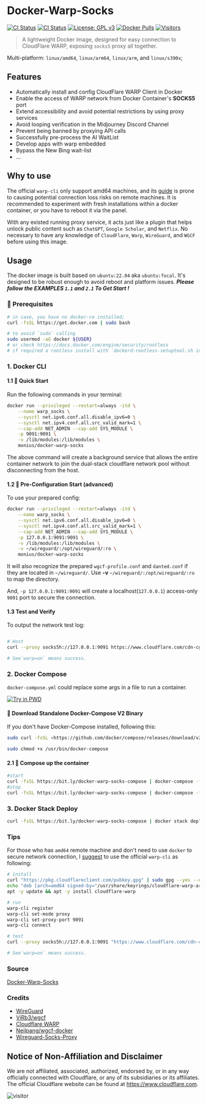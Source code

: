 # Docker-Warp-Socks

[![CI Status](https://github.com/Mon-ius/Docker-Warp-Socks/workflows/build/badge.svg)](https://github.com/Mon-ius/Docker-Warp-Socks/actions?query=workflow:build)
[![CI Status](https://github.com/Mon-ius/Docker-Warp-Socks/workflows/verify/badge.svg)](https://github.com/Mon-ius/Docker-Warp-Socks/actions?query=workflow:verify)
[![License: GPL v3](https://img.shields.io/badge/License-GPLv3-blue.svg)](https://www.gnu.org/licenses/gpl-3.0)
[![Docker Pulls](https://flat.badgen.net/docker/pulls/monius/docker-warp-socks?icon=docker)](https://hub.docker.com/r/monius/docker-warp-socks)
[![Visitors](https://api.visitorbadge.io/api/visitors?path=https://github.com/Mon-ius/Docker-Warp-Socks&label=Visitors%20Totay&labelColor=%23808080&countColor=%23ffa31a&style=flat&labelStyle=upper)](https://visitorbadge.io/status?path=https://github.com/Mon-ius/Docker-Warp-Socks)

> A lightweight Docker image, designed for easy connection to CloudFlare WARP, exposing `socks5` proxy all together.

Multi-platform: `linux/amd64`, `linux/arm64`, `linux/arm`, and `linux/s390x`;

## Features

- Automatically install and config CloudFlare WARP Client in Docker
- Enable the access of WARP network from Docker Container's **SOCKS5** port
- Extend accessibility and avoid potential restrictions by using proxy services
- Avoid looping verification in the Midjourney Discord Channel
- Prevent being banned by proxying API calls
- Successfully pre-process the AI WaitList
- Develop apps with warp embedded
- Bypass the New Bing wait-list
- ...

## Why to use

The official `warp-cli` only support amd64 machines, and its [guide](https://github.com/cloudflare/cloudflare-docs/pull/7644) is prone to causing potential connection loss risks on remote machines. It is recommended to experiment with fresh installations within a docker container, or you have to reboot it via the panel.

With any existed running proxy service, it acts just like a plugin that helps unlock public content such as `ChatGPT`, `Google Scholar`, and `Netflix`. No necessary to have any knowledge of `CloudFlare`, `Warp`, `WireGuard`, and `WGCF` before using this image.

## Usage

The docker image is built based on `ubuntu:22.04` aka `ubuntu:focal`. It's designed to be robust enough to avoid reboot and platform issues. ***Please follow the EXAMPLES `1.1` and `2.1` To Get Start !***

### 💾 Prerequisites

```bash
# in case, you have no docker-ce installed;
curl -fsSL https://get.docker.com | sudo bash

# to avoid `sudo` calling
sudo usermod -aG docker ${USER}
# or check https://docs.docker.com/engine/security/rootless 
# if required a rootless install with `dockerd-rootless-setuptool.sh install`
```

### 1. Docker CLI

#### 1.1 🎉 Quick Start

Run the following commands in your terminal:

```bash
docker run --privileged --restart=always -itd \
    --name warp_socks \
    --sysctl net.ipv6.conf.all.disable_ipv6=0 \
    --sysctl net.ipv4.conf.all.src_valid_mark=1 \
    --cap-add NET_ADMIN --cap-add SYS_MODULE \
    -p 9091:9091 \
    -v /lib/modules:/lib/modules \
    monius/docker-warp-socks
```

The above command will create a background service that allows the entire container network to join the dual-stack cloudflare network pool without disconnecting from the host.

#### 1.2 🔧 Pre-Configuration Start (advanced)

To use your prepared config:

``` bash
docker run --privileged --restart=always -itd \
    --name warp_socks \
    --sysctl net.ipv6.conf.all.disable_ipv6=0 \
    --sysctl net.ipv4.conf.all.src_valid_mark=1 \
    --cap-add NET_ADMIN --cap-add SYS_MODULE \
    -p 127.0.0.1:9091:9091 \
    -v /lib/modules:/lib/modules \
    -v ~/wireguard/:/opt/wireguard/:ro \
    monius/docker-warp-socks
```

It will also recognize the prepared `wgcf-profile.conf` and `danted.conf` if they are located in `~/wireguard/`.
Use **-v** `~/wireguard/:/opt/wireguard/:ro` to map the directory.

And, `-p 127.0.0.1:9091:9091` will create a localhost(`127.0.0.1`) access-only `9091` port to secure the connection.

#### 1.3 Test and Verify

To output the network test log:

``` bash

# Host
curl --proxy socks5h://127.0.0.1:9091 https://www.cloudflare.com/cdn-cgi/trace 

# See`warp=on` means success. 
```

### 2. Docker Compose

`docker-compose.yml` could replace some args in a file to run a container.

[![Try in PWD](https://github.com/play-with-docker/stacks/raw/cff22438cb4195ace27f9b15784bbb497047afa7/assets/images/button.png)](http://play-with-docker.com?stack=https://raw.githubusercontent.com/Mon-ius/Docker-Warp-Socks/main/dev/warp-socks.yml)

#### 💾 Download Standalone Docker-Compose V2 Binary

If you don't have Docker-Compose installed, following this:

```bash
sudo curl -fsSL <https://github.com/docker/compose/releases/download/v2.17.2/docker-compose->`uname -s`-`uname -m` > /usr/bin/docker-compose

sudo chmod +x /usr/bin/docker-compose
```

#### 2.1 🎉 Compose up the container

```bash
#start
curl -fsSL https://bit.ly/docker-warp-socks-compose | docker-compose -f - up -d
#stop
curl -fsSL https://bit.ly/docker-warp-socks-compose | docker-compose -f - down
```

### 3. Docker Stack Deploy

```bash
curl -fsSL https://bit.ly/docker-warp-socks-compose | docker stack deploy -c - warp
```

### Tips

For those who has `amd64` remote machine and don't need to use `docker` to secure network connection, I [suggest](https://github.com/cloudflare/cloudflare-docs/pull/7644) to use the official `warp-cli` as following:

``` bash
# install 
curl "https://pkg.cloudflareclient.com/pubkey.gpg" | sudo gpg --yes --dearmor --output "/usr/share/keyrings/cloudflare-warp-archive-keyring.gpg"
echo "deb [arch=amd64 signed-by="/usr/share/keyrings/cloudflare-warp-archive-keyring.gpg"] "https://pkg.cloudflareclient.com/" focal main" | sudo tee "/etc/apt/sources.list.d/cloudflare-client.list"
apt -y update && apt -y install cloudflare-warp

# run
warp-cli register
warp-cli set-mode proxy
warp-cli set-proxy-port 9091
warp-cli connect

# test
curl --proxy socks5h://127.0.0.1:9091 "https://www.cloudflare.com/cdn-cgi/trace"

# See`warp=on` means success. 
```

### Source

[Docker-Warp-Socks](https://github.com/Mon-ius/Docker-Warp-Socks)

### Credits

- [WireGuard](https://www.wireguard.com/)
- [ViRb3/wgcf](https://github.com/ViRb3/wgcf)
- [Cloudflare WARP](https://developers.cloudflare.com/warp-client/get-started/linux/)
- [Neilpang/wgcf-docker](https://github.com/Neilpang/wgcf-docker)
- [Wireguard-Socks-Proxy](https://github.com/ispmarin/wireguard-socks-proxy)

## Notice of Non-Affiliation and Disclaimer

We are not affiliated, associated, authorized, endorsed by, or in any way officially connected with Cloudflare, or any of its subsidiaries or its affiliates. The official Cloudflare website can be found at <https://www.cloudflare.com>.

![visitor](https://count.getloli.com/get/@warp-socks?theme=asoul)
